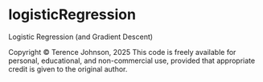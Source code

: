 # logisticRegression
Logistic Regression (and Gradient Descent)

Copyright © Terence Johnson, 2025
This code is freely available for personal, educational, and non-commercial use, provided that appropriate credit is given to the original author.
